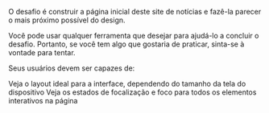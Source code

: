 O desafio é construir a página inicial deste site de notícias e fazê-la parecer o mais próximo possível do design.

Você pode usar qualquer ferramenta que desejar para ajudá-lo a concluir o desafio. Portanto, se você tem algo que gostaria de praticar, sinta-se à vontade para tentar.

Seus usuários devem ser capazes de:

Veja o layout ideal para a interface, dependendo do tamanho da tela do dispositivo
Veja os estados de focalização e foco para todos os elementos interativos na página
